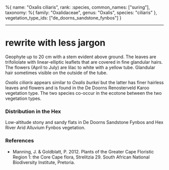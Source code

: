 %{
name: "Oxalis ciliaris",
rank: :species,
common_names: ["suring"],
taxonomy: %{
family: "Oxalidaceae",
genus: "Oxalis",
species: "ciliaris"
},
vegetation_type_ids: ["de_doorns_sandstone_fynbos"]
}

---

# rewrite with less jargon

Geophyte up to 20 cm with a stem evident above ground. The leaves are trifoliolate with linear-elliptic leaflets that are covered
in fine glandular hairs. The flowers (April to July) are lilac to white with a yellow tube. Glandular hair sometimes visible on the outside of the tube.

<!-- read more -->

_Oxalis ciliaris_ appears similar to _Oxalis burkei_ but the latter has finer hairless leaves and flowers and is found in the
De Doorns Renosterveld Karoo vegetation type. The two species co-occur in the ecotone between the two vegetation types.

### Distribution in the Hex

Low-altitude stony and sandy flats in De Doorns Sandstone Fynbos and Hex River Arid Alluvium Fynbos vegetation.

### References

- Manning, J. & Goldblatt, P. 2012. Plants of the Greater Cape Floristic Region 1: the Core Cape flora, Strelitzia 29. South African National Biodiversity Institute, Pretoria.
